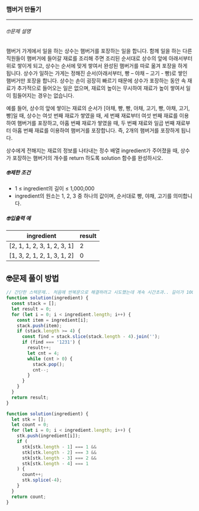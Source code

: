 ### 햄버거 만들기

---

###### 🤓문제 설명

햄버거 가게에서 일을 하는 상수는 햄버거를 포장하는 일을 합니다. 함께 일을 하는 다른 직원들이 햄버거에 들어갈 재료를 조리해 주면 조리된 순서대로 상수의 앞에 아래서부터 위로 쌓이게 되고, 상수는 순서에 맞게 쌓여서 완성된 햄버거를 따로 옮겨 포장을 하게 됩니다. 상수가 일하는 가게는 정해진 순서(아래서부터, 빵 – 야채 – 고기 - 빵)로 쌓인 햄버거만 포장을 합니다. 상수는 손이 굉장히 빠르기 때문에 상수가 포장하는 동안 속 재료가 추가적으로 들어오는 일은 없으며, 재료의 높이는 무시하여 재료가 높이 쌓여서 일이 힘들어지는 경우는 없습니다.

예를 들어, 상수의 앞에 쌓이는 재료의 순서가 [야채, 빵, 빵, 야채, 고기, 빵, 야채, 고기, 빵]일 때, 상수는 여섯 번째 재료가 쌓였을 때, 세 번째 재료부터 여섯 번째 재료를 이용하여 햄버거를 포장하고, 아홉 번째 재료가 쌓였을 때, 두 번째 재료와 일곱 번째 재료부터 아홉 번째 재료를 이용하여 햄버거를 포장합니다. 즉, 2개의 햄버거를 포장하게 됩니다.

상수에게 전해지는 재료의 정보를 나타내는 정수 배열 ingredient가 주어졌을 때, 상수가 포장하는 햄버거의 개수를 return 하도록 solution 함수를 완성하시오.

##### 🤓제한 조건

- 1 ≤ ingredient의 길이 ≤ 1,000,000
- ingredient의 원소는 1, 2, 3 중 하나의 값이며, 순서대로 빵, 야채, 고기를 의미합니다.

##### 🤓입출력 예

| ingredient                  | result |
| --------------------------- | ------ |
| [2, 1, 1, 2, 3, 1, 2, 3, 1] | 2      |
| [1, 3, 2, 1, 2, 1, 3, 1, 2] | 0      |

## 🤓문제 풀이 방법

```javascript
// 간단한 스텍문제.. 처음에 반복문으로 해결하려고 시도했는데 계속 시간초과.. 길이가 1000000인 건 알고 있었으나,, 혹시나 하는 마음에 해봤다.. 배열 뒤쪽에서 pop하는 게 생각보다 효율적이군..
function solution(ingredient) {
  const stack = [];
  let result = 0;
  for (let i = 0; i < ingredient.length; i++) {
    const item = ingredient[i];
    stack.push(item);
    if (stack.length >= 4) {
      const find = stack.slice(stack.length - 4).join('');
      if (find === '1231') {
        result++;
        let cnt = 4;
        while (cnt > 0) {
          stack.pop();
          cnt--;
        }
      }
    }
  }
  return result;
}
```

```javascript
function solution(ingredient) {
  let stk = [];
  let count = 0;
  for (let i = 0; i < ingredient.length; i++) {
    stk.push(ingredient[i]);
    if (
      stk[stk.length - 1] === 1 &&
      stk[stk.length - 2] === 3 &&
      stk[stk.length - 3] === 2 &&
      stk[stk.length - 4] === 1
    ) {
      count++;
      stk.splice(-4);
    }
  }
  return count;
}
```
